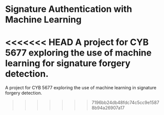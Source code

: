 # Signature Authentication with Machine Learning
<<<<<<< HEAD
A project for CYB 5677 exploring the use of machine learning for signature forgery detection.
=======
A project for CYB 5677 exploring the use of machine learning in signature forgery detection.
>>>>>>> 7196bb24db48fdc74c5cc9e15878b94a26907a17
